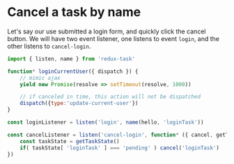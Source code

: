 # Cancel a task by name

Let's say our use submitted a  login form, and quickly click the cancel button. We will have two event listener, one listens to event `login`, and the other listens to `cancel-login`.

```javascript
import { listen, name } from 'redux-task'

function* loginCurrentUser({ dispatch }) {
	// mimic ajax
	yield new Promise(resolve => setTimeout(resolve, 1000))

	// if canceled in time, this action will not be dispatched
	dispatch({type:'update-current-user'})
}

const loginListener = listen('login', name(hello, 'loginTask'))

const cancelListener = listen('cancel-login', function* ({ cancel, getTaskState }) {
	const taskState = getTaskState()
	if( taskState[ 'loginTask' ] === 'pending' ) cancel('loginTask')
})
```